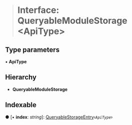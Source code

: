 > # Interface: QueryableModuleStorage <**ApiType**>

## Type parameters

▪ **ApiType**

## Hierarchy

* **QueryableModuleStorage**

## Indexable

● \[▪ **index**: *string*\]: [QueryableStorageEntry](../modules/_types_.md#queryablestorageentry)‹*`ApiType`*›